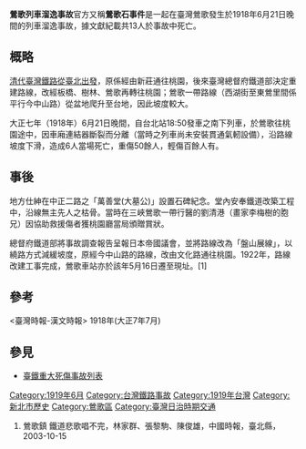 **鶯歌列車溜逸事故**官方又稱**鶯歌石事件**是一起在臺灣鶯歌發生於1918年6月21日晚間的列車溜逸事故，據文獻紀載共13人於事故中死亡。

## 概略

[清代臺灣鐵路從臺北出發](../Page/臺灣鐵路_\(清朝\).md "wikilink")，原係經由新莊通往桃園，後來臺灣總督府鐵道部決定重建路線，改經板橋、樹林、鶯歌再轉往桃園；鶯歌一帶路線（西湖街至東鶯里間係平行今中山路）從盆地爬升至台地，因此坡度較大。

大正七年（1918年）6月21日晚間，自台北站18:50發車之南下列車，於鶯歌往桃園途中，因車廂連結器斷裂而分離（當時之列車尚未安裝貫通氣軔設備），沿路線坡度下滑，造成6人當場死亡，重傷50餘人，輕傷百餘人有。

## 事後

地方仕紳在中正二路之「萬善堂(大墓公)」設置石碑紀念。堂內安奉鐵道改築工程中，沿線無主先人之枯骨。當時在三峽鶯歌一帶行醫的劉清港（畫家李梅樹的胞兄）因協助救援傷者獲桃園廳當局頒贈賞狀。

總督府鐵道部將事故調查報告呈報日本帝國議會，並將路線改為「盤山展線」，以繞路方式減緩坡度，原經今中山路的路線，改由文化路通往桃園。1922年，路線改建工事完成，鶯歌車站亦於該年5月16日遷至現址。\[1\]

## 參考

<臺灣時報-漢文時報> 1918年(大正7年7月)

## 參見

  - [臺鐵重大死傷事故列表](../Page/臺鐵重大死傷事故列表.md "wikilink")

[Category:1919年6月](https://zh.wikipedia.org/wiki/Category:1919年6月 "wikilink")
[Category:台灣鐵路事故](https://zh.wikipedia.org/wiki/Category:台灣鐵路事故 "wikilink")
[Category:1919年台灣](https://zh.wikipedia.org/wiki/Category:1919年台灣 "wikilink")
[Category:新北市歷史](https://zh.wikipedia.org/wiki/Category:新北市歷史 "wikilink")
[Category:鶯歌區](https://zh.wikipedia.org/wiki/Category:鶯歌區 "wikilink")
[Category:臺灣日治時期交通](https://zh.wikipedia.org/wiki/Category:臺灣日治時期交通 "wikilink")

1.  鶯歌鎮 鐵道悲歌唱不完，林家群、張黎駒、陳俊雄，中國時報，臺北縣，2003-10-15